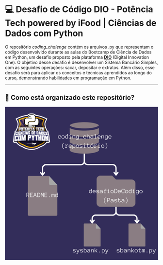 # 💻 Desafio de Código DIO - Potência Tech powered by iFood | Ciências de Dados com Python

  O repositório *coding_chalenge* contém os arquivos .py que representam o código desenvolvido durante as aulas do Bootcamp de Ciência de Dados em Python, um desafio proposto pela plataforma **[DIO](https://www.dio.me/)** (Digital Innovation One). O objetivo desse desafio é desenvolver um Sistema Bancário Simples, com as seguintes operações: sacar, depositar e extratos. Além disso, esse desafio será para aplicar os conceitos e técnicas aprendidos ao longo do curso, demonstrando habilidades em programação em Python.

---

## 💾 Como está organizado este repositório?

![Organização deste repositório](coding_chalenge.png)

